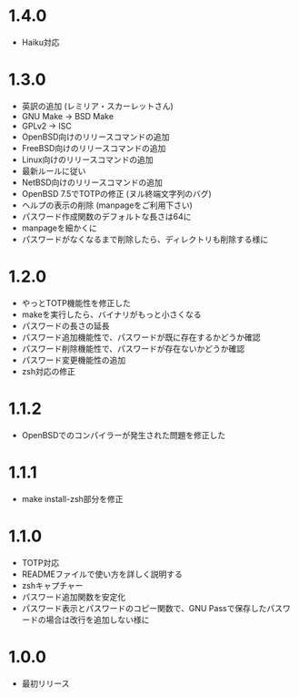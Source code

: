# 1.4.0
* Haiku対応

# 1.3.0
* 英訳の追加 (レミリア・スカーレットさん)
* GNU Make → BSD Make
* GPLv2 → ISC
* OpenBSD向けのリリースコマンドの追加
* FreeBSD向けのリリースコマンドの追加
* Linux向けのリリースコマンドの追加
* 最新ルールに従い
* NetBSD向けのリリースコマンドの追加
* OpenBSD 7.5でTOTPの修正 (ヌル終端文字列のバグ)
* ヘルプの表示の削除 (manpageをご利用下さい)
* パスワード作成関数のデフォルトな長さは64に
* manpageを細かくに
* パスワードがなくなるまで削除したら、ディレクトリも削除する様に

# 1.2.0
* やっとTOTP機能性を修正した
* makeを実行したら、バイナリがもっと小さくなる
* パスワードの長さの延長
* パスワード追加機能性で、パスワードが既に存在するかどうか確認
* パスワード削除機能性で、パスワードが存在ないかどうか確認
* パスワード変更機能性の追加
* zsh対応の修正

# 1.1.2
* OpenBSDでのコンパイラーが発生された問題を修正した

# 1.1.1
* make install-zsh部分を修正

# 1.1.0
* TOTP対応
* READMEファイルで使い方を詳しく説明する
* zshキャプチャー
* パスワード追加関数を安定化
* パスワード表示とパスワードのコピー関数で、GNU Passで保存したパスワードの場合は改行を追加しない様に

# 1.0.0
* 最初リリース
